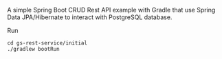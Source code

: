 A simple Spring Boot CRUD Rest API example with Gradle that use Spring Data JPA/Hibernate to interact with PostgreSQL database.

Run 
```
cd gs-rest-service/initial
./gradlew bootRun
```
